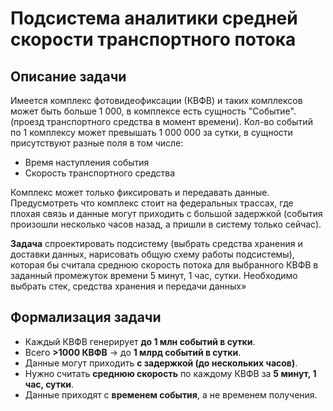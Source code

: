 # Подсистема аналитики средней скорости транспортного потока

## Описание задачи

Имеется комплекс фотовидеофиксации (КВФВ) и таких комплексов может быть больше 1 000, в комплексе есть сущность "Событие". (проезд транспортного средства в момент времени). Кол-во событий по 1 комплексу может превышать 1 000 000 за сутки, в сущности присутствуют разные поля в том числе:

- Время наступления события
- Скорость транспортного средства

Комплекс может только фиксировать и передавать данные. Предусмотреть что комплекс стоит на федеральных трассах, где плохая связь и данные могут приходить с большой задержкой (события произошли несколько часов назад, а пришли в систему только сейчас).

**Задача** спроектировать подсистему (выбрать средства хранения и доставки данных, нарисовать общую схему работы подсистемы), которая бы считала среднюю скорость потока для выбранного КВФВ в заданный промежуток времени 5 минут, 1 час, сутки. Необходимо выбрать стек, средства хранения и передачи данных»

## Формализация задачи

- Каждый КВФВ генерирует **до 1 млн событий в сутки**.
- Всего **>1000 КВФВ** → до **1 млрд событий в сутки**.
- Данные могут приходить **с задержкой (до нескольких часов)**.
- Нужно считать **среднюю скорость** по каждому КВФВ за **5 минут, 1 час, сутки**.
- Данные приходят с **временем события**, а не временем получения.
